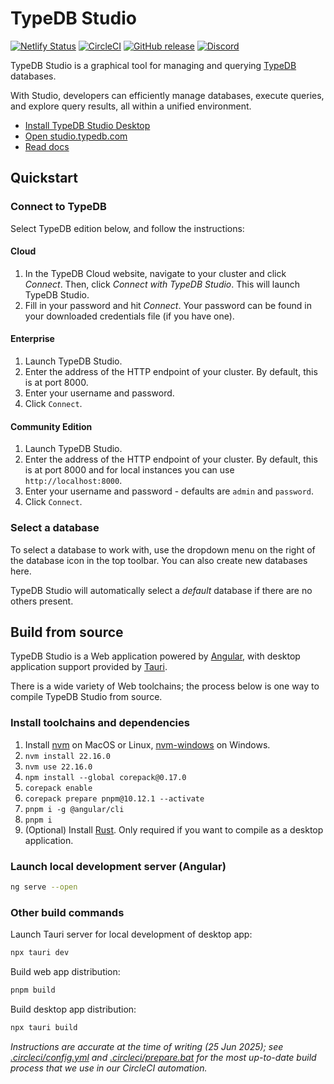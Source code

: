 # TypeDB Studio

[![Netlify Status](https://api.netlify.com/api/v1/badges/5e9c0038-d5ec-48d8-8217-27654feae68c/deploy-status)](https://app.netlify.com/sites/typedb-studio/deploys)
[![CircleCI](https://circleci.com/gh/typedb/typedb-studio/tree/master.svg?style=shield)](https://circleci.com/gh/typedb/typedb-studio/tree/master)
[![GitHub release](https://img.shields.io/github/release/typedb/typedb-studio.svg)](https://github.com/typedb/typedb-studio/releases/latest)
[![Discord](https://img.shields.io/discord/665254494820368395?color=7389D8&label=discord&logo=discord&logoColor=ffffff)](https://typedb.com/discord)

TypeDB Studio is a graphical tool for managing and querying [TypeDB](https://typedb.com) databases.

With Studio, developers can efficiently manage databases, execute queries, and explore query results,
all within a unified environment.

- [Install TypeDB Studio Desktop](https://typedb.com/docs/home/install-tools#_studio)
- [Open studio.typedb.com](https://studio.typedb.com)
- [Read docs](https://typedb.com/docs/manual/tools/studio)

## Quickstart

### Connect to TypeDB

Select TypeDB edition below, and follow the instructions:

#### Cloud
1. In the TypeDB Cloud website, navigate to your cluster and click *Connect*. Then, click *Connect with TypeDB Studio*. This will launch TypeDB Studio.
2. Fill in your password and hit *Connect*. Your password can be found in your downloaded credentials file (if you have one).

#### Enterprise
1. Launch TypeDB Studio.
2. Enter the address of the HTTP endpoint of your cluster. By default, this is at port 8000.
3. Enter your username and password.
4. Click `Connect`.

#### Community Edition
1. Launch TypeDB Studio.
2. Enter the address of the HTTP endpoint of your cluster. By default, this is at port 8000 and for local instances you can use `http://localhost:8000`.
3. Enter your username and password - defaults are `admin` and `password`.
4. Click `Connect`.

### Select a database

To select a database to work with, use the dropdown menu on the right of the database icon in the top toolbar. You can also create new databases here.

TypeDB Studio will automatically select a *default* database if there are no others present.

## Build from source

TypeDB Studio is a Web application powered by [Angular](https://angular.dev), with desktop application support provided by [Tauri](https://tauri.app).

There is a wide variety of Web toolchains; the process below is one way to compile TypeDB Studio from source.

### Install toolchains and dependencies

1. Install [nvm](https://github.com/nvm-sh/nvm) on MacOS or Linux, [nvm-windows](https://github.com/coreybutler/nvm-windows) on Windows.
2. `nvm install 22.16.0`
3. `nvm use 22.16.0`
4. `npm install --global corepack@0.17.0`
5. `corepack enable`
6. `corepack prepare pnpm@10.12.1 --activate`
7. `pnpm i -g @angular/cli`
8. `pnpm i`
9. (Optional) Install [Rust](https://www.rust-lang.org/tools/install). Only required if you want to compile as a desktop application.

### Launch local development server (Angular)

```sh
ng serve --open
```

### Other build commands

Launch Tauri server for local development of desktop app:
```sh
npx tauri dev
```

Build web app distribution:
```sh
pnpm build
```

Build desktop app distribution:
```sh
npx tauri build
```

_Instructions are accurate at the time of writing (25 Jun 2025); see [.circleci/config.yml](.circleci/config.yml) and [.circleci/prepare.bat](.circleci/prepare.bat) for the most up-to-date build process that we use in our CircleCI automation._
